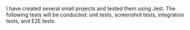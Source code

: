 I have created several small projects and tested them using Jest. The following tests will be conducted: unit tests, screenshot tests, integration tests, and E2E tests.
